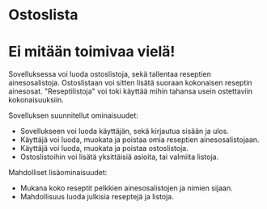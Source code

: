 # Ostoslista
# Ei mitään toimivaa vielä!

Sovelluksessa voi luoda ostoslistoja, sekä tallentaa reseptien ainesosalistoja.
Ostoslistaan voi sitten lisätä suoraan kokonaisen reseptin ainesosat.
"Reseptilistoja" voi toki käyttää mihin tahansa usein ostettaviin kokonaisuuksiin.

Sovelluksen suunnitellut ominaisuudet:

* Sovellukseen voi luoda käyttäjän, sekä kirjautua sisään ja ulos.
* Käyttäjä voi luoda, muokata ja poistaa omia reseptien ainesosalistojaan.
* Käyttäjä voi luoda, muokata ja poistaa ostoslistoja.
* Ostoslistoihin voi lisätä yksittäisiä asioita, tai valmiita listoja.

Mahdolliset lisäominaisuudet:

* Mukana koko reseptit pelkkien ainesosalistojen ja nimien sijaan.
* Mahdollisuus luoda julkisia reseptejä ja listoja.
